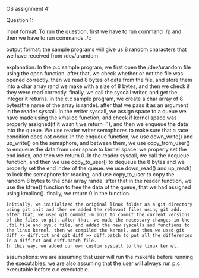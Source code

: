 OS assignment 4:

Question 1:

input format:
    To run the question, first we have to run command ./p and then we have to run commands ./c

output format:
    the sample programs will give us 8 random characters that we have received from /dev/urandom

explanation:
    In the p.c sample program, we first open the /dev/urandom file using the open function. after that, we check whether or not the file was opened correctly. then we read 8 bytes of data from the file, and store them into a char array rand we make with a size of 8 bytes, and then we check if they were read correctly. finally, we call the syscall writer, and get the integer it returns. 
    in the c.c sample program, we create a char array of 8 bytes(the name of the array is rande). after that we pass it as an argument in the reader syscall. 
    In the writer syscall, we assign space to a queue we have made using the kmalloc function, and check if kernel space was properly assigned(if it wasn't we return -1), and then we enqueue the data into the queue. We use reader writer semaphores to make sure that a race condition does not occur. In the enqueue function, we use down_write() and up_write() on the semaphore, and between them, we use copy_from_user() to enqueue the data from user space to kernel space. we properly set the end index, and then we return 0.
    In the reader syscall, we call the dequeue function, and then we use copy_to_user() to dequeue the 8 bytes and we properly set the end index of the queue. we use down_read() and up_read() to lock the semaphore for reading, and use copy_to_user to copy the random 8 bytes to the char array rande. after that in the reader function, we use the kfree() function to free the data of the queue, that we had assigned using kmalloc(). finally, we return 0 in the function.
    
    initially, we initialized the original linux folder as a git directory using git init and then we added the relevant files using git add. after that, we used git commit -m init to commit the current versions of the files to git. after that, we made the necessary changes in the .tbl file and sys.c file, and added the new syscalls and functions to the linux kernel. then we compiled the kernel, and then we used git diff >> diff.txt and git diff >> diff.patch to put all the differences in a diff.txt and diff.patch file.
    In this way, we added our own custom syscall to the linux kernel.

assumptions:
    we are assuming that user will run the makefile before running the executables. we are also assuming that the user will always run p.c executable before c.c executable.